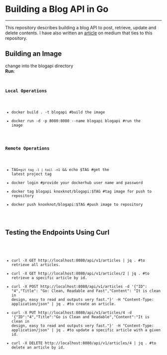 # Building a Blog API in Go  
---
This repository describes building a blog API to post, retrieve, update and delete contents. I have also written an [article](https://medium.com/@nwoyesamuelc/in-memory-data-store-api-development-with-go-49c76518485e) on medium that ties to this repository.

Building an Image
---
change into the blogapi directory  
**Run**: 
<code>

### Local Operations
- docker build . -t blogapi           #build the image
- docker run -d  -p 8080:8080 --name blogapi blogapi      #run the image

### Remote Operations
- TAG=`git tag -l | tail -n1` && echo $TAG    #get the latest project tag
- docker login    #provide your dockerhub user name and password
- docker tag blogapi knoxknot/blogapi:$TAG  #tag image for push to repository
- docker push  knoxknot/blogapi:$TAG   #push image to repository 
  
</code>

Testing the Endpoints Using Curl  
---
<code>

- curl -X GET http://localhost:8080/api/v1/articles | jq .          #to retrieve all articles.  
- curl -X GET http://localhost:8080/api/v1/articles/2 | jq .        #to retrieve a specific article by id.
- curl -X POST http://localhost:8080/api/v1/articles -d '{"ID": "4","Title": "Go: Clean, Readable and Fast","Content": "It is clean in design, easy to read  and outputs very fast."}' -H "Content-Type: application/json" | jq .       #to create an article.
- curl -X PUT http://localhost:8080/api/v1/articles/4 -d '{"ID":"4","Title":"Go is Clean and Readable","Content":"It is clean in design, easy to read  and outputs very fast."}' -H "Content-Type: application/json" | jq .        #to update a specific article with a given id.
- curl -X DELETE http://localhost:8080/api/v1/articles/4 | jq .           #to delete an article by id. 

</code>